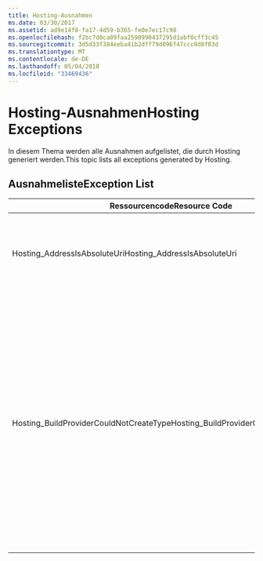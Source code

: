 ```yaml
---
title: Hosting-Ausnahmen
ms.date: 03/30/2017
ms.assetid: ad9e14f8-fa17-4d59-b365-fe0e7ec17c98
ms.openlocfilehash: f2bc7d0ca09faa2598990437295d1abf0cff3c45
ms.sourcegitcommit: 3d5d33f384eeba41b2dff79d096f47ccc8d8f03d
ms.translationtype: MT
ms.contentlocale: de-DE
ms.lasthandoff: 05/04/2018
ms.locfileid: "33469436"
---
```

# <a name="hosting-exceptions"></a><span data-ttu-id="cd611-102">Hosting-Ausnahmen</span><span class="sxs-lookup"><span data-stu-id="cd611-102">Hosting Exceptions</span></span>
<span data-ttu-id="cd611-103">In diesem Thema werden alle Ausnahmen aufgelistet, die durch Hosting generiert werden.</span><span class="sxs-lookup"><span data-stu-id="cd611-103">This topic lists all exceptions generated by Hosting.</span></span>  
  
## <a name="exception-list"></a><span data-ttu-id="cd611-104">Ausnahmeliste</span><span class="sxs-lookup"><span data-stu-id="cd611-104">Exception List</span></span>  
  
|<span data-ttu-id="cd611-105">Ressourcencode</span><span class="sxs-lookup"><span data-stu-id="cd611-105">Resource Code</span></span>|<span data-ttu-id="cd611-106">Ressourcenzeichenfolge</span><span class="sxs-lookup"><span data-stu-id="cd611-106">Resource String</span></span>|  
|-------------------|---------------------|  
|<span data-ttu-id="cd611-107">Hosting_AddressIsAbsoluteUri</span><span class="sxs-lookup"><span data-stu-id="cd611-107">Hosting_AddressIsAbsoluteUri</span></span>|<span data-ttu-id="cd611-108">Die vollständige URI ist nicht zulässig.</span><span class="sxs-lookup"><span data-stu-id="cd611-108">The full URI is not allowed.</span></span> <span data-ttu-id="cd611-109">Vollständige URIs sind für die ServiceHostingEnvironment.EnsureServiceAvailable API nicht zulässig.</span><span class="sxs-lookup"><span data-stu-id="cd611-109">Full URIs are not allowed for the ServiceHostingEnvironment.EnsureServiceAvailable API.</span></span> <span data-ttu-id="cd611-110">Verwenden Sie für den entsprechenden Dienst einen virtuellen Pfad.</span><span class="sxs-lookup"><span data-stu-id="cd611-110">Use a virtual path for the corresponding service.</span></span>|  
|<span data-ttu-id="cd611-111">Hosting_BuildProviderCouldNotCreateType</span><span class="sxs-lookup"><span data-stu-id="cd611-111">Hosting_BuildProviderCouldNotCreateType</span></span>|<span data-ttu-id="cd611-112">Der angegebene CLR-Typ kann während der Kompilierung des Dienstes nicht geladen werden.</span><span class="sxs-lookup"><span data-stu-id="cd611-112">The specified CLR type cannot be loaded during service compilation.</span></span> <span data-ttu-id="cd611-113">Stellen Sie sicher, dass dieser Typ entweder in einer Quelldatei befindet sich in der Anwendungsverzeichnis definiert ist \\im Verzeichnis \App_Code, in einer kompilierten Assembly in der Anwendungsverzeichnis enthaltenen \\\bin Verzeichnis oder in einer Assembly im installierten vorhanden der Globaler Assemblycache.</span><span class="sxs-lookup"><span data-stu-id="cd611-113">Verify that this type is either defined in a source file located in the application's \\\App_Code directory, contained in a compiled assembly located in the application's \\\bin directory, or present in an assembly installed in the Global Assembly Cache.</span></span> <span data-ttu-id="cd611-114">Bei dem Typnamen wird die Groß- und Kleinschreibung berücksichtigt.</span><span class="sxs-lookup"><span data-stu-id="cd611-114">The type name is case-sensitive.</span></span> <span data-ttu-id="cd611-115">Die Verzeichnisse, z. B. \\\App_Code und \\\bin muss in das Stammverzeichnis der Anwendung befinden.</span><span class="sxs-lookup"><span data-stu-id="cd611-115">The directories such as \\\App_Code and \\\bin must be located in the application's root directory.</span></span> <span data-ttu-id="cd611-116">Die \\\App_Code und \\\bin Verzeichnisse können nicht in Unterverzeichnissen geschachtelt werden.</span><span class="sxs-lookup"><span data-stu-id="cd611-116">The \\\App_Code and \\\bin directories cannot be nested in subdirectories.</span></span>|
